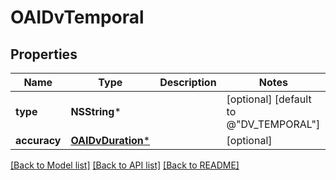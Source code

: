 # OAIDvTemporal

## Properties
Name | Type | Description | Notes
------------ | ------------- | ------------- | -------------
**type** | **NSString*** |  | [optional] [default to @"DV_TEMPORAL"]
**accuracy** | [**OAIDvDuration***](OAIDvDuration.md) |  | [optional] 

[[Back to Model list]](../README.md#documentation-for-models) [[Back to API list]](../README.md#documentation-for-api-endpoints) [[Back to README]](../README.md)


